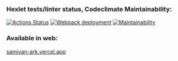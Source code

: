 ### Hexlet tests/linter status, Codeclimate Maintainability:
[![Actions Status](https://github.com/SamIvan-ark/frontend-project-11/workflows/hexlet-check/badge.svg)](https://github.com/SamIvan-ark/frontend-project-11/actions) 
[![Webpack deployment](https://github.com/SamIvan-ark/frontend-project-11/actions/workflows/webpack.yml/badge.svg)](https://github.com/SamIvan-ark/frontend-project-11/actions/workflows/webpack.yml)
[![Maintainability](https://api.codeclimate.com/v1/badges/806aca348da8e1ce2eb7/maintainability)](https://codeclimate.com/github/SamIvan-ark/frontend-project-11/maintainability)


### Available in web:
[samivan-ark.vercel.app](https://frontend-project-11-samivan-ark.vercel.app)
